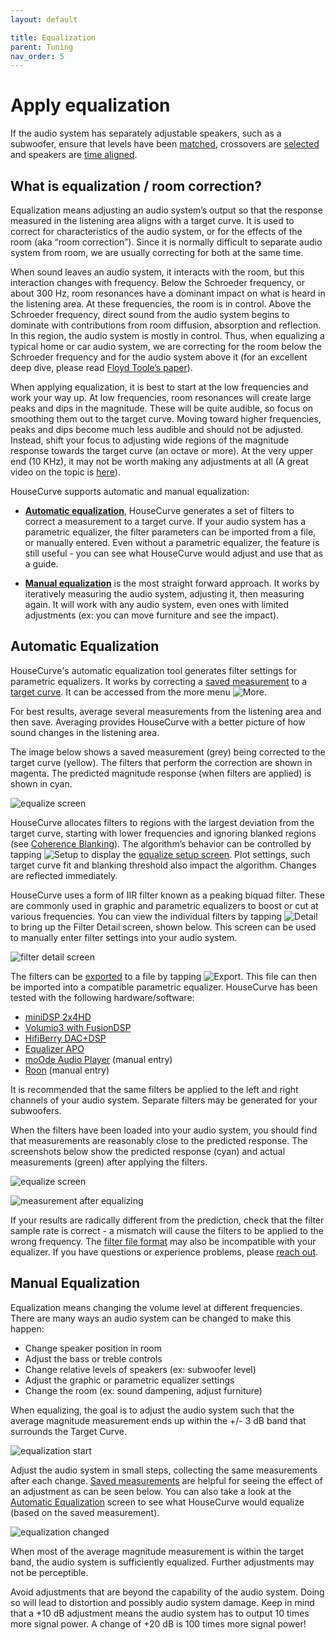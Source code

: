 ```yaml
---
layout: default

title: Equalization
parent: Tuning
nav_order: 5
---
```



# Apply equalization
If the audio system has separately adjustable speakers, such as a subwoofer, ensure that levels have been [matched](match_levels.md), crossovers are [selected](crossover.md) and speakers are [time aligned](time_align.md).

## What is equalization / room correction?

Equalization means adjusting an audio system’s output so that the response measured in the listening area aligns with a target curve.  It is used to correct for characteristics of the audio system, or for the effects of the room (aka “room correction”).  Since it is normally difficult to separate audio system from room, we are usually correcting for both at the same time.

When sound leaves an audio system, it interacts with the room, but this interaction changes with frequency.  Below the Schroeder frequency, or about 300 Hz, room resonances have a dominant impact on what is heard in the listening area.  At these frequencies, the room is in control.  Above the Schroeder frequency, direct sound from the audio system begins to dominate with contributions from room diffusion, absorption and reflection.  In this region, the audio system is mostly in control.  Thus, when equalizing a typical home or car audio system, we are correcting for the room below the Schroeder frequency and for the audio system above it (for an excellent deep dive, please read [Floyd Toole’s paper](https://www.harman.com/documents/AudioScience_0.pdf)).

When applying equalization, it is best to start at the low frequencies and work your way up.  At low frequencies, room resonances will create large peaks and dips in the magnitude.  These will be quite audible, so focus on smoothing them out to the target curve.  Moving toward higher frequencies, peaks and dips become much less audible and should not be adjusted.  Instead, shift your focus to adjusting wide regions of the magnitude response towards the target curve (an octave or more).  At the very upper end (10 KHz), it may not be worth making any adjustments at all (A great video on the topic is [here](https://www.youtube.com/watch?v=TwGd0aMn1wE)).

HouseCurve supports automatic and manual equalization:

- [**Automatic equalization**](#automatic-equalization), HouseCurve generates a set of filters to correct a measurement to a target curve.  If your audio system has a parametric equalizer, the filter parameters can be imported from a file, or manually entered.  Even without a parametric equalizer, the feature is still useful - you can see what HouseCurve would adjust and use that as a guide.

- [**Manual equalization**](#manual-equalization) is the most straight forward approach.  It works by iteratively measuring the audio system, adjusting it, then measuring again.  It will work with any audio system, even ones with limited adjustments (ex: you can move furniture and see the impact).

## Automatic Equalization

HouseCurve's automatic equalization tool generates filter settings for parametric equalizers.  It works by correcting a [saved measurement](../manual/plot_setup.md#saved-measurement) to a [target curve](../manual/plot_setup.md#target-curve).  It can be accessed from the more menu <img src="/assets/img/more.png" alt="More" class="app-icon">.

For best results, average several measurements from the listening area and then save.  Averaging provides HouseCurve with a better picture of how sound changes in the listening area.

The image below shows a saved measurement (grey) being corrected to the target curve (yellow).  The filters that perform the correction are shown in magenta.  The predicted magnitude response (when filters are applied) is shown in cyan.

![equalize screen](/assets/img/equalize_biquads.png "Equalize screen showing correction filters and predicted output")

HouseCurve allocates filters to regions with the largest deviation from the target curve, starting with lower frequencies and ignoring blanked regions (see [Coherence Blanking](/../manual/plot_setup.md#coherence-blanking)).  The algorithm’s behavior can be controlled by tapping <img src="/assets/img/setup.png" alt="Setup" class="app-icon"> to display the [equalize setup screen](../manual/equalize_setup.md).  Plot settings, such target curve fit and blanking threshold also impact the algorithm.  Changes are reflected immediately.

HouseCurve uses a form of IIR filter known as a peaking biquad filter.  These are commonly used in graphic and parametric equalizers to boost or cut at various frequencies.  You can view the individual filters by tapping <img src="/assets/img/detail.png" alt="Detail" class="app-icon"> to bring up the Filter Detail screen, shown below.  This screen can be used to manually enter filter settings into your audio system.

![filter detail screen](/assets/img/equalize_detail.png "Filter details can be imported into your parametric equalizer")

The filters can be [exported](../manual/filter_export.md) to a file by tapping <img src="/assets/img/export.png" alt="Export" class="app-icon">.  This file can then be imported into a compatible parametric equalizer.  HouseCurve has been tested with the following hardware/software:

* [miniDSP 2x4HD](https://www.minidsp.com/products/minidsp-in-a-box/minidsp-2x4-hd)
* [Volumio3 with FusionDSP](https://volumio.com/)
* [HifiBerry DAC+DSP](https://www.hifiberry.com/shop/boards/hifiberry-dac-dsp/)
* [Equalizer APO](https://sourceforge.net/projects/equalizerapo/)
* [moOde Audio Player](https://moodeaudio.org) (manual entry)
* [Roon](https://help.roonlabs.com/portal/en/kb/articles/dsp-engine-parametric-equalizer) (manual entry)

It is recommended that the same filters be applied to the left and right channels of your audio system.  Separate filters may be generated for your subwoofers.

When the filters have been loaded into your audio system, you should find that measurements are reasonably close to the predicted response.  The screenshots below show the predicted response (cyan) and actual measurements (green) after applying the filters.

![equalize screen](/assets/img/equalize_biquads_before.png "Equalize screen's predicted output")

![measurement after equalizing](/assets/img/equalize_measure_after.png "Measured results will be reasonably close to predicted")

If your results are radically different from the prediction, check that the filter sample rate is correct - a mismatch will cause the filters to be applied to the wrong frequency.  The [filter file format](../manual/file_formats.md#filters) may also be incompatible with your equalizer.  If you have questions or experience problems, please [reach out](mailto:support@housecurve.com).


## Manual Equalization

Equalization means changing the volume level at different frequencies.  There are many ways an audio system can be changed to make this happen:

* Change speaker position in room
* Adjust the bass or treble controls
* Change relative levels of speakers (ex: subwoofer level)
* Adjust the graphic or parametric equalizer settings
* Change the room (ex: sound dampening, adjust furniture)

When equalizing, the goal is to adjust the audio system such that the average magnitude measurement ends up within the +/- 3 dB band that surrounds the Target Curve.

![equalization start](/assets/img/equalizer_start.png "Adjust until measurement within target curve band")

Adjust the audio system in small steps, collecting the same measurements after each change.  [Saved measurements](../manual/plot_setup.md#saved-measurement) are helpful for seeing the effect of an adjustment as can be seen below.  You can also take a look at the [Automatic Equalization](#automatic-equalization) screen to see what HouseCurve would equalize (based on the saved measurement).

![equalization changed](/assets/img/equalizer_changed.png "Save measurements to see what adjustment did")

When most of the average magnitude measurement is within the target band, the audio system is sufficiently equalized.  Further adjustments may not be perceptible.

Avoid adjustments that are beyond the capability of the audio system.  Doing so will lead to distortion and possibly audio system damage.  Keep in mind that a +10 dB adjustment means the audio system has to output 10 times more signal power.  A change of +20 dB is 100 times more signal power!

